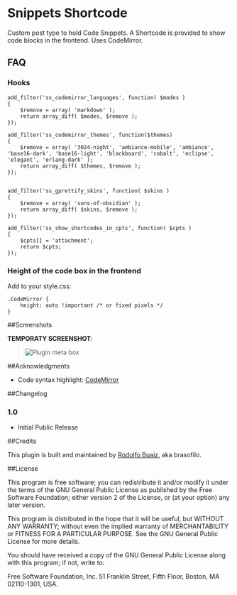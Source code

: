 Snippets Shortcode
==================

Custom post type to hold Code Snippets. 
A Shortcode is provided to show code blocks in the frontend. 
Uses CodeMirror.

## FAQ

### Hooks
```
add_filter('ss_codemirror_languages', function( $modes )
{
    $remove = array( 'markdown' );
    return array_diff( $modes, $remove );
});

add_filter('ss_codemirror_themes', function($themes)
{
    $remove = array( '3024-night', 'ambiance-mobile', 'ambiance', 'base16-dark', 'base16-light', 'blackboard', 'cobalt', 'eclipse', 'elegant', 'erlang-dark' );
    return array_diff( $themes, $remove );
});


add_filter('ss_gprettify_skins', function( $skins )
{
    $remove = array( 'sons-of-obsidian' );
    return array_diff( $skins, $remove );
});

add_filter('ss_show_shortcodes_in_cpts', function( $cpts )
{
    $cpts[] = 'attachment';
    return $cpts;
});
```

### Height of the code box in the frontend
Add to your style.css:

```
.CodeMirror {
    height: auto !important /* or fixed pixels */
}
```

##Screenshots

**TEMPORATY SCREENSHOT**:  
> ![Plugin meta box](https://raw.github.com/brasofilo/snippets-shortcode/master/assets/screenshot.png)


##Acknowledgments

* Code syntax highlight: [CodeMirror](http://codemirror.net/)



##Changelog

### 1.0
* Initial Public Release

##Credits

This plugin is built and maintained by [Rodolfo Buaiz](http://brasofilo.com), aka brasofilo.

##License

This program is free software; you can redistribute it and/or modify it under the terms of the GNU General Public License as published by the Free Software Foundation; either version 2 of the License, or (at your option) any later version.

This program is distributed in the hope that it will be useful, but WITHOUT ANY WARRANTY; without even the implied warranty of MERCHANTABILITY or FITNESS FOR A PARTICULAR PURPOSE.  See the GNU General Public License for more details.

You should have received a copy of the GNU General Public License along with this program; if not, write to:

Free Software Foundation, Inc.
51 Franklin Street, Fifth Floor,
Boston, MA
02110-1301, USA.
